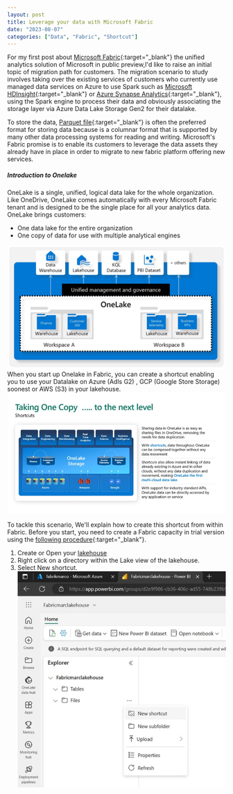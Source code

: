 ```yaml
---
layout: post
title: Leverage your data with Microsoft Fabric
date: "2023-08-07"
categories: ["Data", "Fabric", "Shortcut"]
---
```

For my first post about [Microsoft Fabric](https://www.microsoft.com/en-gb/microsoft-fabric/){:target="_blank"} the unified analytics solution of Microsoft in public preview,I'd like to raise an initial topic of migration path for customers.
The migration scenario to study involves taking over the existing services of customers who currently use managed data services on Azure to use Spark such as [Microsoft HDInsight](https://azure.microsoft.com/en-gb/products/hdinsight/){:target="_blank"} or [Azure Synapse Analytics](https://learn.microsoft.com/en-us/azure/synapse-analytics/overview-what-is){:target="_blank"}, using the Spark engine to process their data and obviously associating the storage layer via Azure Data Lake Storage Gen2 for their datalake.

To store the data, [Parquet file](http://parquet.incubator.apache.org){:target="_blank"} is often the preferred format for storing data because is a columnar format that is supported by many other data processing systems for reading and writing.
Microsoft's Fabric promise is to enable its customers to leverage the data assets they already have in place in order to migrate to new fabric platform offering new services.

##### Introduction to Onelake

OneLake is a single, unified, logical data lake for the whole organization. Like OneDrive, OneLake comes automatically with every Microsoft Fabric tenant and is designed to be the single place for all your analytics data. OneLake brings customers:

- One data lake for the entire organization
- One copy of data for use with multiple analytical engines

![Fabric Architecture](https://github.com/marc-hadjeje/marc-hadjeje.github.io/blob/main/assets/images/fabric_schema.jpg?raw=true)
When you start up Onelake in Fabric, you can create a shortcut enabling you to use your Datalake on Azure (Adls G2) , GCP (Google Store Storage) soonest or AWS (S3) in your lakehouse.
![Fabric shortcut](https://github.com/marc-hadjeje/marc-hadjeje.github.io/blob/main/assets/images/shortcut.jpg?raw=true)

To tackle this scenario, We'll explain how to create this shortcut from within Fabric.
Before you start, you need to create a Fabric capacity in trial version using the [following procedure](https://learn.microsoft.com/en-us/fabric/get-started/fabric-trial){:target="_blank"}.

1.	Create or Open your [lakehouse](https://learn.microsoft.com/en-us/fabric/data-engineering/tutorial-lakehouse-introduction)
2.	Right click on a directory within the Lake view of the lakehouse.
3.	Select New shortcut.
![Fabric shortcut](https://github.com/marc-hadjeje/marc-hadjeje.github.io/blob/main/assets/images/shortcut_creation.jpg?raw=true)